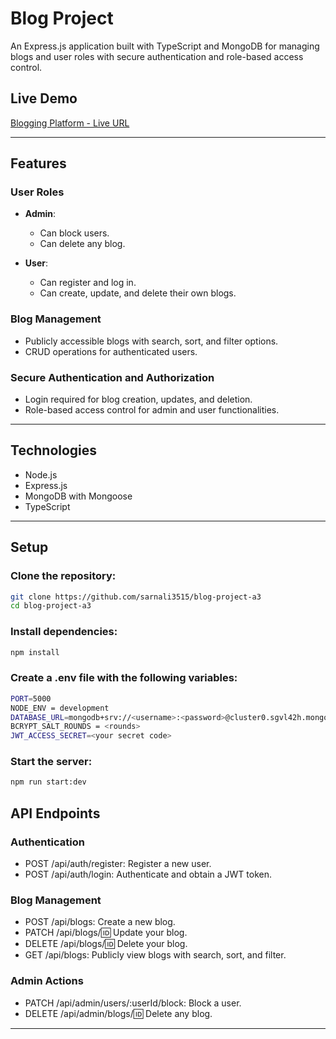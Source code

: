 # Blog Project

An Express.js application built with TypeScript and MongoDB for managing blogs and user roles with secure authentication and role-based access control.

## Live Demo

[Blogging Platform - Live URL](https://blog-project-a3.vercel.app/)

---

## Features

### User Roles

- **Admin**:

  - Can block users.
  - Can delete any blog.

- **User**:
  - Can register and log in.
  - Can create, update, and delete their own blogs.

### Blog Management

- Publicly accessible blogs with search, sort, and filter options.
- CRUD operations for authenticated users.

### Secure Authentication and Authorization

- Login required for blog creation, updates, and deletion.
- Role-based access control for admin and user functionalities.

---

## Technologies

- Node.js
- Express.js
- MongoDB with Mongoose
- TypeScript

---

## Setup

### Clone the repository:

```bash
git clone https://github.com/sarnali3515/blog-project-a3
cd blog-project-a3
```

### Install dependencies:

```bash
npm install
```

### Create a .env file with the following variables:

```bash
PORT=5000
NODE_ENV = development
DATABASE_URL=mongodb+srv://<username>:<password>@cluster0.sgvl42h.mongodb.net/blog-a3?retryWrites=true&w=majority&appName=Cluster0
BCRYPT_SALT_ROUNDS = <rounds>
JWT_ACCESS_SECRET=<your secret code>
```

### Start the server:

```bash
npm run start:dev
```

## API Endpoints

### Authentication

- POST /api/auth/register: Register a new user.
- POST /api/auth/login: Authenticate and obtain a JWT token.

### Blog Management

- POST /api/blogs: Create a new blog.
- PATCH /api/blogs/:id: Update your blog.
- DELETE /api/blogs/:id: Delete your blog.
- GET /api/blogs: Publicly view blogs with search, sort, and filter.

### Admin Actions

- PATCH /api/admin/users/:userId/block: Block a user.
- DELETE /api/admin/blogs/:id: Delete any blog.

---
